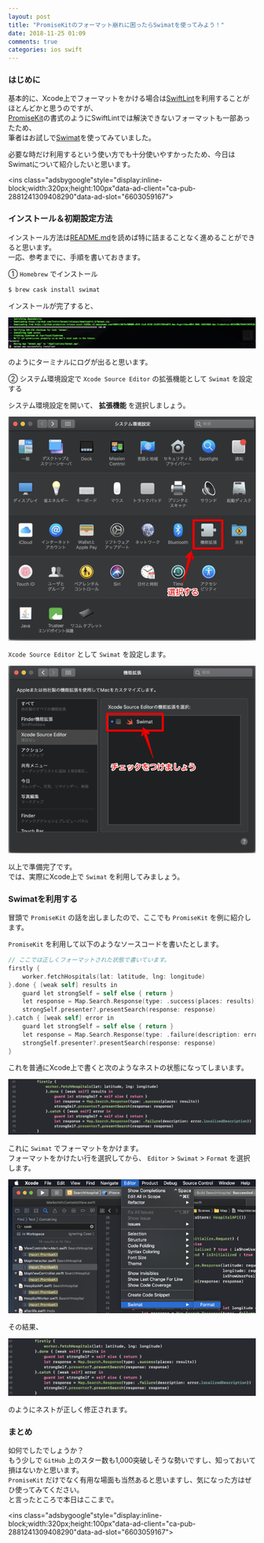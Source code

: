 ```yaml
---
layout: post
title: "PromiseKitのフォーマット崩れに困ったらSwimatを使ってみよう！"
date: 2018-11-25 01:09
comments: true
categories: ios swift
---
```


### はじめに
基本的に、Xcode上でフォーマットをかける場合は[SwiftLint](https://github.com/realm/SwiftLint)を利用することがほとんどかと思うのですが、  
[PromiseKit](https://github.com/mxcl/PromiseKit)の書式のようにSwiftLintでは解決できないフォーマットも一部あったため、  
筆者はお試しで[Swimat](https://github.com/Jintin/Swimat)を使ってみていました。  

必要な時だけ利用するという使い方でも十分使いやすかったため、今日はSwimatについて紹介したいと思います。  

<script async src="//pagead2.googlesyndication.com/pagead/js/adsbygoogle.js"></script>
<ins class="adsbygoogle"style="display:inline-block;width:320px;height:100px"data-ad-client="ca-pub-2881241309408290"data-ad-slot="6603059167"></ins>
<script>
(adsbygoogle = window.adsbygoogle || []).push({});
</script>

<!-- more -->

### インストール＆初期設定方法
インストール方法は[README.md](https://github.com/Jintin/Swimat/blob/master/README.md)を読めば特に詰まることなく進めることができると思います。  
一応、参考までに、手順を書いておきます。  

① `Homebrew` でインストール  

```objective-c
$ brew cask install swimat
```

インストールが完了すると、  

![Homebrewでswimatをインストール](/images/swimat_1.png)  

のようにターミナルにログが出ると思います。  

② システム環境設定で `Xcode Source Editor` の拡張機能として `Swimat` を設定する  

システム環境設定を開いて、 **拡張機能** を選択しましょう。  

![システム環境設定で拡張機能を選択する](/images/swimat_2.png)  

`Xcode Source Editor` として `Swimat` を設定します。  

![Xcode Source EditorとしてSwimatを設定する](/images/swimat_3.png)  

以上で準備完了です。  
では、実際にXcode上で `Swimat` を利用してみましょう。  

### Swimatを利用する
冒頭で `PromiseKit` の話を出しましたので、ここでも `PromiseKit` を例に紹介します。  

`PromiseKit` を利用して以下のようなソースコードを書いたとします。  

```objective-c
// ここでは正しくフォーマットされた状態で書いています。
firstly {
    worker.fetchHospitals(lat: latitude, lng: longitude)
}.done { [weak self] results in
    guard let strongSelf = self else { return }
    let response = Map.Search.Response(type: .success(places: results))
    strongSelf.presenter?.presentSearch(response: response)
}.catch { [weak self] error in
    guard let strongSelf = self else { return }
    let response = Map.Search.Response(type: .failure(description: error.localizedDescription))
    strongSelf.presenter?.presentSearch(response: response)
}
```

これを普通にXcode上で書くと次のようなネストの状態になってしまいます。  

![Swimatでフォーマットをかける前の状態](/images/swimat_4.png)  

これに `Swimat` でフォーマットをかけます。  
フォーマットをかけたい行を選択してから、 `Editor` > `Swimat` > `Format` を選択します。  

![Swimatでフォーマットをかける](/images/swimat_5.png)   

その結果、  

![Swimatでフォーマットをかけた後の状態](/images/swimat_6.png)  

のようにネストが正しく修正されます。  

### まとめ
如何でしたでしょうか？  
もう少しで `GitHub` 上のスター数も1,000突破しそうな勢いですし、知っておいて損はないかと思います。  
`PromiseKit` だけでなく有用な場面も当然あると思いますし、気になった方はぜひ使ってみてください。  
と言ったところで本日はここまで。  

<script async src="//pagead2.googlesyndication.com/pagead/js/adsbygoogle.js"></script>
<ins class="adsbygoogle"style="display:inline-block;width:320px;height:100px"data-ad-client="ca-pub-2881241309408290"data-ad-slot="6603059167"></ins>
<script>
(adsbygoogle = window.adsbygoogle || []).push({});
</script>
